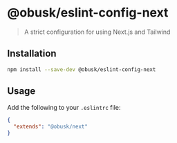 # @obusk/eslint-config-next

> A strict configuration for using Next.js and Tailwind

## Installation

```bash
npm install --save-dev @obusk/eslint-config-next
```

## Usage

Add the following to your `.eslintrc` file:

```json
{
  "extends": "@obusk/next"
}
```
